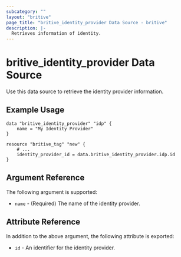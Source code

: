 ```yaml
---
subcategory: ""
layout: "britive"
page_title: "britive_identity_provider Data Source - britive"
description: |-
  Retrieves information of identity.
---
```


# britive_identity_provider Data Source 

Use this data source to retrieve the identity provider information.

## Example Usage

```hcl
data "britive_identity_provider" "idp" {
    name = "My Identity Provider"
}

resource "britive_tag" "new" {
    # ...
    identity_provider_id = data.britive_identity_provider.idp.id
}
```

## Argument Reference

The following argument is supported:

* `name` - (Required) The name of the identity provider.

## Attribute Reference

In addition to the above argument, the following attribute is exported:

* `id` - An identifier for the identity provider.
